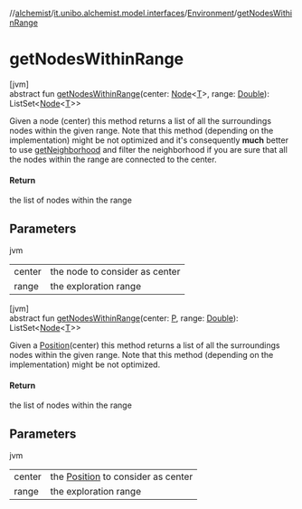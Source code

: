 //[alchemist](../../../index.md)/[it.unibo.alchemist.model.interfaces](../index.md)/[Environment](index.md)/[getNodesWithinRange](get-nodes-within-range.md)

# getNodesWithinRange

[jvm]\
abstract fun [getNodesWithinRange](get-nodes-within-range.md)(center: [Node](../-node/index.md)<[T](../-node/index.md)>, range: [Double](https://kotlinlang.org/api/latest/jvm/stdlib/kotlin/-double/index.html)): ListSet<[Node](../-node/index.md)<[T](../-node/index.md)>>

Given a node (center) this method returns a list of all the surroundings nodes within the given range. Note that this method (depending on the implementation) might be not optimized and it's consequently **much** better to use [getNeighborhood](get-neighborhood.md) and filter the neighborhood if you are sure that all the nodes within the range are connected to the center.

#### Return

the list of nodes within the range

## Parameters

jvm

| | |
|---|---|
| center | the node to consider as center |
| range | the exploration range |

[jvm]\
abstract fun [getNodesWithinRange](get-nodes-within-range.md)(center: [P](../../it.unibo.alchemist.core.interfaces/-simulation/index.md), range: [Double](https://kotlinlang.org/api/latest/jvm/stdlib/kotlin/-double/index.html)): ListSet<[Node](../-node/index.md)<[T](../-node/index.md)>>

Given a [Position](../-position/index.md)(center) this method returns a list of all the surroundings nodes within the given range. Note that this method (depending on the implementation) might be not optimized.

#### Return

the list of nodes within the range

## Parameters

jvm

| | |
|---|---|
| center | the [Position](../-position/index.md) to consider as center |
| range | the exploration range |
